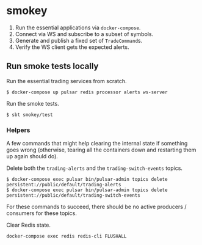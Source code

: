 # smokey

1. Run the essential applications via `docker-compose`.
2. Connect via WS and subscribe to a subset of symbols.
3. Generate and publish a fixed set of `TradeCommand`s.
4. Verify the WS client gets the expected alerts.

## Run smoke tests locally

Run the essential trading services from scratch.

```console
$ docker-compose up pulsar redis processor alerts ws-server
```

Run the smoke tests.

```console
$ sbt smokey/test
```

### Helpers

A few commands that might help clearing the internal state if something goes wrong (otherwise, tearing all the containers down and restarting them up again should do).

Delete both the `trading-alerts` and the `trading-switch-events` topics.

```console
$ docker-compose exec pulsar bin/pulsar-admin topics delete persistent://public/default/trading-alerts
$ docker-compose exec pulsar bin/pulsar-admin topics delete persistent://public/default/trading-switch-events
```

For these commands to succeed, there should be no active producers / consumers for these topics.

Clear Redis state.

```console
docker-compose exec redis redis-cli FLUSHALL
```
